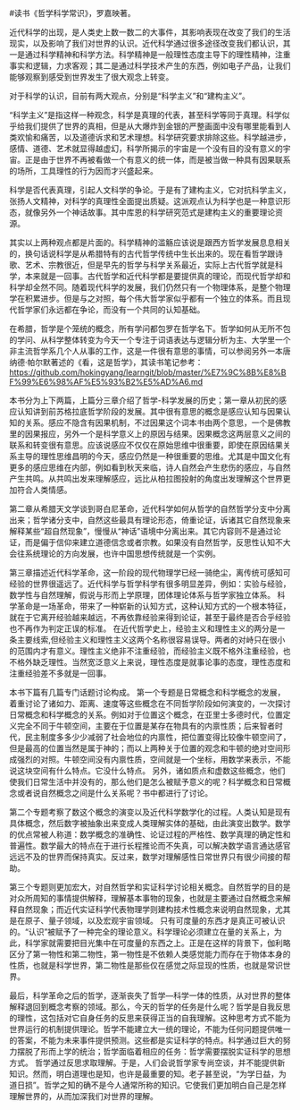 \#读书《哲学科学常识》，罗嘉映著。

近代科学的出现，是人类史上数一数二的大事件，其影响表现在改变了我们的生活现实，以及影响了我们对世界的认识。近代科学通过很多途径改变我们都认识，其一是通过科学精神和科学方法。科学精神是一般理性态度主导下的理性精神，注重事实和逻辑，力求客观；其二是通过科学技术产生的东西，例如电子产品，让我们能够观察到感受到世界发生了很大观念上转变。

对于科学的认识，目前有两大观点，分别是“科学主义”和“建构主义”。

“科学主义”是指这样一种观念，科学是真理的代表，甚至科学等同于真理。科学似乎给我们提供了世界的真相，但是从大爆炸到金银的严整画面中没有哪里能看到人类欢愉和痛苦，以及道德诉求和艺术理想。科学研究要求排除这些。科学越进步，感情、道德、艺术就显得越虚幻，科学所揭示的宇宙是一个没有目的没有意义的宇宙。正是由于世界不再被看做一个有意义的统一体，而是被当做一种具有因果联系的场所，工具理性的行为因而才兴盛起来。

科学是否代表真理，引起人文科学的争论。于是有了建构主义，它对抗科学主义，张扬人文精神，对科学的真理性全面提出质疑。这派观点认为科学也是一种意识形态，就像另外一个神话故事。其中库恩的科学研究范式是建构主义的重要理论资源。

其实以上两种观点都是片面的。科学精神的滥觞应该说是跟西方哲学发展息息相关的，换句话说科学是从希腊特有的古代哲学传统中生长出来的。现在看哲学跟诗歌、艺术、宗教很近，但是早先的哲学与科学关系最近，实际上古代哲学就是科学，本来就是一回事。古代哲学和近代科学都是要提供真的理论，而现代哲学却和科学却全然不同。随着现代科学的发展，我们仍然只有一个物理体系，是整个物理学在积累进步。但是与之对照，每个伟大哲学家似乎都有一个独立的体系。而且现代哲学家们永远都在争论，而没有一个共同的认知基础。

在希腊，哲学是个笼统的概念，所有学问都包罗在哲学名下。哲学如何从无所不包的学问、从科学整体转变为今天一个专注于词语表达与逻辑分析为主、大学里一个非主流哲学系几个人从事的工作，这是一件很有意思的事情，可以参阅另外一本唐纳德·帕尔默著述的《看，这是哲学》，其读书笔记参考：https://github.com/hokingyang/learngit/blob/master/%E7%9C%8B%E8%BF%99%E6%98%AF%E5%93%B2%E5%AD%A6.md

本书分为上下两篇，上篇分三章介绍了哲学-科学发展的历史；第一章从初民的感应认知讲到前苏格拉底哲学阶段的发展。其中很有意思的概念是感应认知与因果认知的关系。感应不隐含有因果机制，不过因果这个词本书由两个意思，一个是佛教里的因果报应，另外一个是科学意义上的原因与结果。因果概念这两层意义之间的联系和转变很有意思。应该说感应不仅仅在原始思维中很重要，即使在原因结果关系主导的理性思维昌明的今天，感应仍然是一种很重要的思维。尤其是中国文化有更多的感应思维在内部，例如看到秋天来临，诗人自然会产生悲伤的感应，与自然产生共鸣。从共鸣出发来理解感应，远比从柏拉图投射的角度出发理解这个世界更加符合人类情感。

第二章从希腊天文学谈到哥白尼革命，近代科学如何从哲学的自然哲学分支中分离出来；哲学诸分支中，自然这些最具有理论形态，倚重论证，诉诸其它自然现象来解释某些“超自然现象”，慢慢从“神话”语境中分离出来。其它内容则不是通过论证，而是偏于信仰来建立道德信念或者宗教。如果没有自然哲学，反思性认知不大会往系统理论的方向发展，也许中国思想传统就是一个实例。

第三章描述近代科学革命，这一阶段的现代物理学已经一骑绝尘，离传统可感知可经验的世界很遥远了。近代科学与哲学科学有很多明显差异，例如：实验与经验，数学性与自然理解，假说与形而上学原理，团体理论体系与哲学家独立体系。
科学革命是一场革命，带来了一种崭新的认知方式，这种认知方式的一个根本特征，就在于它离开经验越来越远，不再依靠经验来得到论证，甚至于最终是否合乎经验也不再作为判定正误的标准。
在近代哲学史上，经验主义和理性主义的两分是一条主要线索,但经验主义和理性主义这两个名称很容易误导。两者的对峙只在很小的范围内才有意义。理性主义绝非不注重经验，而经验主义既不格外注重经验，也不格外缺乏理性。当然宽泛意义上来说，理性态度是就事论事的态度，理性态度和注重经验差不多就是一回事。

本书下篇有几篇专门话题讨论构成。
第一个专题是日常概念和科学概念的发展，着重讨论了诸如力、距离、速度等这些概念在不同哲学阶段如何演变的，一次探讨日常概念和科学概念的关系。例如对于位置这个概念，在亚里士多德时代，位置定义完全不同于牛顿空间，主要在于位置是某存在物具有的内禀性质；后来智者时代，民主制度多多少少减弱了社会地位的内禀性，把位置变得比较像牛顿空间了，但是最高的位置当然是属于神的；而以上两种关于位置的观念和牛顿的绝对空间形成强烈的对照。牛顿空间没有内禀性质，空间就是一个坐标，用数学来表示，不能说这块空间有什么特点。它没什么特点。
另外，诸如质点和虚数这些概念，他们使我们日常生活中并没有的，那么他们是怎么被赋予意义的呢？科学概念和日常概念或者说自然概念之间是什么关系呢？书中都进行了讨论。

第二个专题考察了数这个概念的演变以及近代科学数学化的过程。人类认知是现有具体概念，然后数字被抽象出来变成人类理解实体的基础，由此演变出数学。数学的优点常被人称道：数学概念的准确性、论证过程的严格性、数学真理的确定性和普遍性。数学最大的特点在于进行长程推论而不失真，可以解决数学语言通达感官远远不及的世界而保持真实。反过来，数学对理解感性日常世界只有很少间接的帮助。

第三个专题则更加宏大，对自然哲学和实证科学讨论相关概念。自然哲学的目的是对众所周知的事情提供解释，理解基本事物的现象，也就是主要通过自然概念来解释自然现象；而近代实证科学代表物理学则建构技术性概念来说明自然现象，尤其是在原子、量子领域，以及宏观宇宙领域。
只有可度量的东西才是真正可被认识的。“认识”被赋予了一种完全的理论意义。科学理论必须建立在量的关系上，为此，科学家就需要把目光集中在可度量的东西之上。正是在这样的背景下，伽利略区分了第一物性和第二物性，第一物性是不依赖人类感觉能力而存在于物体本身的性质，也就是科学世界，第二物性是那些仅在感觉之际显现的性质，也就是常识世界。

最后，科学革命之后的哲学，逐渐丧失了哲学—科学一体的性质，从对世界的整体解释退回到概念考察的领域。那么，今天的哲学的任务是什么呢？哲学是自我反思的理性，这包括对它自身任务的反思来获得正当的自我理解。这种思考方式不能为世界运行的机制提供理论。哲学不能建立大一统的理论，不能为任何问题提供唯一的答案，不能为未来事件提供预测。这些都是实证科学的特点。科学通过巨大的努力摆脱了形而上学的统治；哲学面临着相应的任务：哲学需要摆脱实证科学的思想方式。
哲学通过反思求取理解。于是，人们会说哲学家专尚空谈，并不能提供新知识。然而，明白道理也是知，也许是最重要的知。老子甚至说，“为学日益，为道日损”。哲学之知的确不是今人通常所称的知识。它使我们更加明白自己是怎样理解世界的，从而加深我们对世界的理解。

